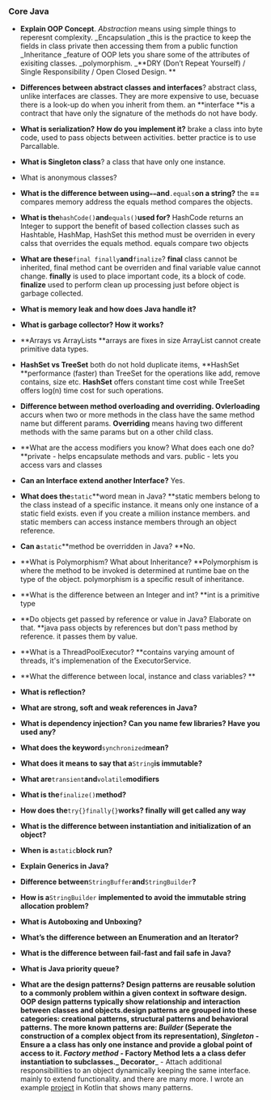 ### Core Java

* **Explain OOP Concept**. _Abstraction_ means using simple things to reperesnt complexity. _Encapsulation \_this is the practice to keep the fields in class private then accessing them from a public function  \_Inheritance \_feature of OOP lets you share some of the attributes of exisiting classes. \_polymorphism. _**DRY \(Don’t Repeat Yourself\) / Single Responsibility / Open Closed Design. **

* **Differences between abstract classes and interfaces**? abstract class, unlike interfaces are classes. They are more expensive to use, becuase there is a look-up do when you inherit from them. an **interface **is a contract that have only the signature of the methods do not have body.

* **What is serialization?** **How do you implement it?** brake a class into byte code, used to pass objects between activities. better practice is to use Parcallable.

* **What is Singleton class**? a class that have only one instance.

* What is anonymous classes?

* **What is the difference between using**`==`**and**`.equals`**on a string?** the **==** compares memory address the equals method compares the objects.

* **What is the**`hashCode()`**and**`equals()`**used for?** HashCode returns an Integer to support the benefit of based collection classes such as Hashtable, HashMap, HashSet this method must be overriden in every calss that overrides the equals method. equals compare two objects

* **What are these**`final finally`**and**`finalize`? **final** class cannot be inherited, final method cant be overriden and final variable value cannot change. **finally** is used to place important code, its a block of code. **finalize** used to perform clean up processing just before object is garbage collected.

* **What is memory leak and how does Java handle it?**

* **What is garbage collector? How it works?**
* **Arrays vs ArrayLists **arrays are fixes in size ArrayList cannot create primitive data types.
* **HashSet vs TreeSet**  both do not hold duplicate items, **HashSet **performance \(faster\) than TreeSet for the operations like add, remove contains, size etc. **HashSet** offers constant time cost while TreeSet offers log\(n\) time cost for such operations.
* **Difference between method overloading and overriding. Ovlerloading** accurs when two or more methods in the class have the same method name but different params. **Overriding** means having two different methods with the same params but on a other child class.

* **What are the access modifiers you know? What does each one do? **private - helps encapsulate methods and vars. public - lets you access vars and classes

* **Can an Interface extend another Interface?** Yes.

* **What does the**`static`**word mean in Java? **static members belong to the class instead of a specific instance. it means only one instance of a static field exists. even if you create a miliion instance members. and static members can access instance members through an object reference.

* **Can a**`static`**method be overridden in Java? **No.

* **What is Polymorphism? What about Inheritance? **Polymorphism is where the method to be invoked is determined at runtime bae on the type of the object. polymorphism is a specific result of inheritance.

* **What is the difference between an Integer and int? **int is a primitive type

* **Do objects get passed by reference or value in Java? Elaborate on that. **java pass objects by references but don't pass method by reference. it passes them by value.

* **What is a ThreadPoolExecutor? **contains varying amount of threads, it's implemenation of the ExecutorService.
* **What the difference between local, instance and class variables? **
* **What is reflection?**
* **What are strong, soft and weak references in Java?**
* **What is dependency injection? Can you name few libraries? Have you used any?**
* **What does the keyword**`synchronized`**mean?**
* **What does it means to say that a**`String`**is immutable?**
* **What are**`transient`**and**`volatile`**modifiers**
* **What is the**`finalize()`**method?**
* **How does the**`try{}finally{}`**works? finally will get called any way**
* **What is the difference between instantiation and initialization of an object?**
* **When is a**`static`**block run?**
* **Explain Generics in Java?**
* **Difference between**`StringBuffer`**and**`StringBuilder`**?**
* **How is a**`StringBuilder`
  **implemented to avoid the immutable string allocation problem?**
* **What is Autoboxing and Unboxing?**
* **What’s the difference between an Enumeration and an Iterator?**
* **What is the difference between fail-fast and fail safe in Java?**
* **What is Java priority queue?**
* **What are the design patterns? **Design patterns are reusable solution to a commonly problem within a given context in software design. OOP design patterns typically show relationship and interaction between classes and objects.design patterns are grouped into these categories: creational patterns, structural patterns and behavioral patterns. The more known patterns are: _**Builder**_ \(Seperate the construction of a complex object from its representation\), _**Singleton**_ - Ensure a a class has only one instance and provide a global point of access to it. _**Factory method**_** **- Factory Method lets a a class defer instantiation to subclasses._** Decorator**_ - Attach additional responsibillities to an object dynamically keeping the same interface.  mainly to extend functionality. and there are many more. I wrote an example [project](/add) in Kotlin that shows many patterns.



